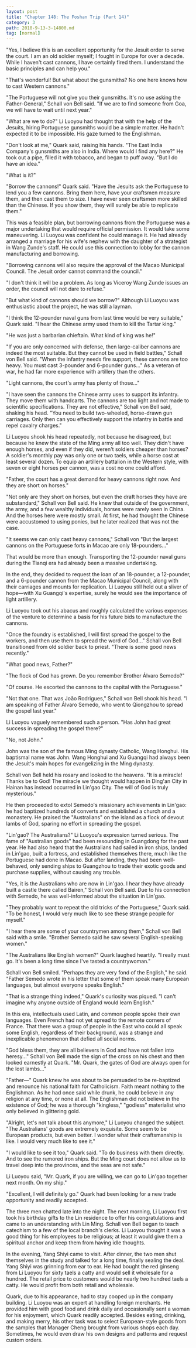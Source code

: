 ```yaml
---
layout: post
title: "Chapter 148: The Foshan Trip (Part 14)"
category: 3
path: 2010-9-13-3-14800.md
tag: [normal]
---
```


"Yes, I believe this is an excellent opportunity for the Jesuit order to serve the court. I am an old soldier myself; I fought in Europe for over a decade. While I haven't cast cannons, I have certainly fired them. I understand the basic principles and can help you."

"That's wonderful! But what about the gunsmiths? No one here knows how to cast Western cannons."

"The Portuguese will not give you their gunsmiths. It's no use asking the Father-General," Schall von Bell said. "If we are to find someone from Goa, we will have to wait until next year."

"What are we to do?" Li Luoyou had thought that with the help of the Jesuits, hiring Portuguese gunsmiths would be a simple matter. He hadn't expected it to be impossible. His gaze turned to the Englishman.

"Don't look at me," Quark said, raising his hands. "The East India Company's gunsmiths are also in India. Where would I find any here?" He took out a pipe, filled it with tobacco, and began to puff away. "But I do have an idea."

"What is it?"

"Borrow the cannons!" Quark said. "Have the Jesuits ask the Portuguese to lend you a few cannons. Bring them here, have your craftsmen measure them, and then cast them to size. I have never seen craftsmen more skilled than the Chinese. If you show them, they will surely be able to replicate them."

This was a feasible plan, but borrowing cannons from the Portuguese was a major undertaking that would require official permission. It would take some maneuvering. Li Luoyou was confident he could manage it. He had already arranged a marriage for his wife's nephew with the daughter of a strategist in Wang Zunde's staff. He could use this connection to lobby for the cannon manufacturing and borrowing.

"Borrowing cannons will also require the approval of the Macao Municipal Council. The Jesuit order cannot command the council."

"I don't think it will be a problem. As long as Viceroy Wang Zunde issues an order, the council will not dare to refuse."

"But what kind of cannons should we borrow?" Although Li Luoyou was enthusiastic about the project, he was still a layman.

"I think the 12-pounder naval guns from last time would be very suitable," Quark said. "I hear the Chinese army used them to kill the Tartar king."

"He was just a barbarian chieftain. What kind of king was he!"

"If you are only concerned with defense, then large-caliber cannons are indeed the most suitable. But they cannot be used in field battles," Schall von Bell said. "When the infantry needs fire support, these cannons are too heavy. You must cast 3-pounder and 6-pounder guns..." As a veteran of war, he had far more experience with artillery than the others.

"Light cannons, the court's army has plenty of those..."

"I have seen the cannons the Chinese army uses to support its infantry. They move them with handcarts. The cannons are too light and not made to scientific specifications. They are not effective," Schall von Bell said, shaking his head. "You need to build two-wheeled, horse-drawn gun carriages. Only then can you effectively support the infantry in battle and repel cavalry charges."

Li Luoyou shook his head repeatedly, not because he disagreed, but because he knew the state of the Ming army all too well. They didn't have enough horses, and even if they did, weren't soldiers cheaper than horses? A soldier's monthly pay was only one or two taels, while a horse cost at least several dozen. To equip an artillery battalion in the Western style, with seven or eight horses per cannon, was a cost no one could afford.

"Father, the court has a great demand for heavy cannons right now. And they are short on horses."

"Not only are they short on horses, but even the draft horses they have are substandard," Schall von Bell said. He knew that outside of the government, the army, and a few wealthy individuals, horses were rarely seen in China. And the horses here were mostly small. At first, he had thought the Chinese were accustomed to using ponies, but he later realized that was not the case.

"It seems we can only cast heavy cannons," Schall von "But the largest cannons on the Portuguese forts in Macao are only 18-pounders..."

That would be more than enough. Transporting the 12-pounder naval guns during the Tianqi era had already been a massive undertaking.

In the end, they decided to request the loan of an 18-pounder, a 12-pounder, and a 6-pounder cannon from the Macao Municipal Council, along with their carriages and mounts for replication. Li Luoyou still held out a sliver of hope—with Xu Guangqi's expertise, surely he would see the importance of light artillery.

Li Luoyou took out his abacus and roughly calculated the various expenses of the venture to determine a basis for his future bids to manufacture the cannons.

"Once the foundry is established, I will first spread the gospel to the workers, and then use them to spread the word of God..." Schall von Bell transitioned from old soldier back to priest. "There is some good news recently."

"What good news, Father?"

"The flock of God has grown. Do you remember Brother Álvaro Semedo?"

"Of course. He escorted the cannons to the capital with the Portuguese."

"Not that one. That was João Rodrigues," Schall von Bell shook his head. "I am speaking of Father Álvaro Semedo, who went to Qiongzhou to spread the gospel last year."

Li Luoyou vaguely remembered such a person. "Has John had great success in spreading the gospel there?"

"No, not John."

John was the son of the famous Ming dynasty Catholic, Wang Honghui. His baptismal name was John. Wang Honghui and Xu Guangqi had always been the Jesuit's main hopes for evangelizing in the Ming dynasty.

Schall von Bell held his rosary and looked to the heavens. "It is a miracle! Thanks be to God! The miracle we thought would happen in Ding'an City in Hainan has instead occurred in Lin'gao City. The will of God is truly mysterious."

He then proceeded to extol Semedo's missionary achievements in Lin'gao: he had baptized hundreds of converts and established a church and a monastery. He praised the "Australians" on the island as a flock of devout lambs of God, sparing no effort in spreading the gospel.

"Lin'gao? The Australians?" Li Luoyou's expression turned serious. The fame of "Australian goods" had been resounding in Guangdong for the past year. He had also heard that the Australians had sailed in iron ships, landed in Lin'gao, built a fortress, and established themselves there, much like the Portuguese had done in Macao. But after landing, they had been well-behaved, only sending ships to Guangzhou to trade their exotic goods and purchase supplies, without causing any trouble.

"Yes, it is the Australians who are now in Lin'gao. I hear they have already built a castle there called Bairen," Schall von Bell said. Due to his connection with Semedo, he was well-informed about the situation in Lin'gao.

"They probably want to repeat the old tricks of the Portuguese," Quark said. "To be honest, I would very much like to see these strange people for myself."

"I hear there are some of your countrymen among them," Schall von Bell said with a smile. "Brother Semedo said he saw several English-speaking women."

"The Australians like English women?" Quark laughed heartily. "I really must go. It's been a long time since I've tasted a countrywoman."

Schall von Bell smiled. "Perhaps they are very fond of the English," he said. "Father Semedo wrote in his letter that some of them speak many European languages, but almost everyone speaks English."

"That is a strange thing indeed," Quark's curiosity was piqued. "I can't imagine why anyone outside of England would learn English."

In this era, intellectuals used Latin, and common people spoke their own languages. Even French had not yet spread to the remote corners of France. That there was a group of people in the East who could all speak some English, regardless of their background, was a strange and inexplicable phenomenon that defied all social norms.

"God bless them, they are all believers in God and have not fallen into heresy..." Schall von Bell made the sign of the cross on his chest and then looked earnestly at Quark. "Mr. Quark, the gates of God are always open for the lost lambs..."

"Father—" Quark knew he was about to be persuaded to be re-baptized and renounce his national faith for Catholicism. Faith meant nothing to the Englishman. As he had once said while drunk, he could believe in any religion at any time, or none at all. The Englishman did not believe in the existence of God; he was a thorough "kingless," "godless" materialist who only believed in glittering gold.

"Alright, let's not talk about this anymore," Li Luoyou changed the subject. "The Australians' goods are extremely exquisite. Some seem to be European products, but even better. I wonder what their craftsmanship is like. I would very much like to see it."

"I would like to see it too," Quark said. "To do business with them directly. And to see the rumored iron ships. But the Ming court does not allow us to travel deep into the provinces, and the seas are not safe."

Li Luoyou said, "Mr. Quark, if you are willing, we can go to Lin'gao together next month. On my ship."

"Excellent, I will definitely go." Quark had been looking for a new trade opportunity and readily accepted.

The three men chatted late into the night. The next morning, Li Luoyou first took his birthday gifts to the Lin residence to offer his congratulations and came to an understanding with Lin Ming. Schall von Bell began to teach catechism to a few of the local branch's clerks. Li Luoyou thought it was a good thing for his employees to be religious; at least it would give them a spiritual anchor and keep them from having idle thoughts.

In the evening, Yang Shiyi came to visit. After dinner, the two men shut themselves in the study and talked for a long time, finally sealing the deal. Yang Shiyi was grinning from ear to ear. He had bought the red ginseng from Li Luoyou for sixty taels a catty and would sell it wholesale for a hundred. The retail price to customers would be nearly two hundred taels a catty. He would profit from both retail and wholesale.

Quark, due to his appearance, had to stay cooped up in the company building. Li Luoyou was an expert at handling foreign merchants. He provided him with good food and drink daily and occasionally sent a woman for his enjoyment, which Quark readily accepted. Besides eating, drinking, and making merry, his other task was to select European-style goods from the samples that Manager Cheng brought from various shops each day. Sometimes, he would even draw his own designs and patterns and request custom orders.